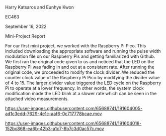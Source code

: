 Harry Katsaros and Eunhye Kwon

EC463

September 16, 2022

Mini-Project Report

For our first mini project, we worked with the Raspberry Pi Pico. This included downloading the appropriate software and running the pulse width modulation file on our Raspberry Pis and getting familiarized with Github. We first ran the original code given to us and noticed that the LED on the Raspberry Pi was fading in and out at a consistent rate. After running the original code, we proceeded to modify the clock divider. We reduced the counter clock value of the Raspberry Pi Pico by modifying the divider value of 4 to 15. The larger divider value triggered the LED cycle on the Raspberry Pi to operate at a lower frequency. In other words, the system clock modification made the LED blink at a slower rate which can be seen in the attached video measurements. 


https://user-images.githubusercontent.com/65688741/191604005-ad1c3edd-7629-4e1c-aaf6-0c717778bcae.mov



https://user-images.githubusercontent.com/65688741/191604018-152bc868-ea6b-42b3-a1c7-8b7c3d0ac57c.mov

